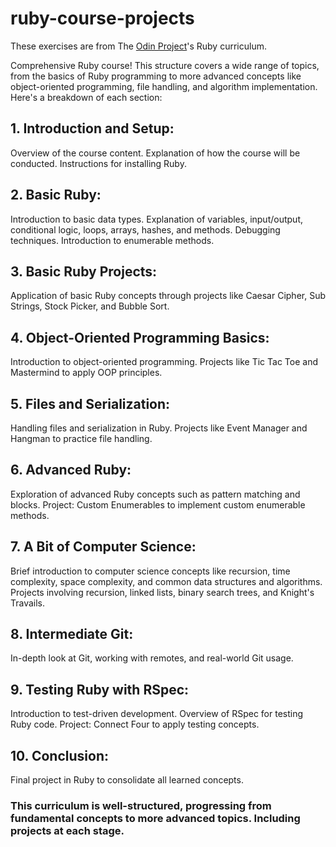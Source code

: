 # ruby-course-projects

These exercises are from The [Odin Project](https://www.theodinproject.com)'s Ruby curriculum.

Comprehensive Ruby course! This structure covers a wide range of topics, from the basics of Ruby programming to more advanced concepts like object-oriented programming, file handling, and algorithm implementation. Here's a breakdown of each section:

## 1. Introduction and Setup:

Overview of the course content.
Explanation of how the course will be conducted.
Instructions for installing Ruby.

## 2. Basic Ruby:

Introduction to basic data types.
Explanation of variables, input/output, conditional logic, loops, arrays, hashes, and methods.
Debugging techniques.
Introduction to enumerable methods.

## 3. Basic Ruby Projects:

Application of basic Ruby concepts through projects like Caesar Cipher, Sub Strings, Stock Picker, and Bubble Sort.

## 4. Object-Oriented Programming Basics:

Introduction to object-oriented programming.
Projects like Tic Tac Toe and Mastermind to apply OOP principles.

## 5. Files and Serialization:

Handling files and serialization in Ruby.
Projects like Event Manager and Hangman to practice file handling.

## 6. Advanced Ruby:

Exploration of advanced Ruby concepts such as pattern matching and blocks.
Project: Custom Enumerables to implement custom enumerable methods.

## 7. A Bit of Computer Science:

Brief introduction to computer science concepts like recursion, time complexity, space complexity, and common data structures and algorithms.
Projects involving recursion, linked lists, binary search trees, and Knight's Travails.

## 8. Intermediate Git:

In-depth look at Git, working with remotes, and real-world Git usage.

## 9. Testing Ruby with RSpec:

Introduction to test-driven development.
Overview of RSpec for testing Ruby code.
Project: Connect Four to apply testing concepts.

## 10. Conclusion:

Final project in Ruby to consolidate all learned concepts.

### This curriculum is well-structured, progressing from fundamental concepts to more advanced topics. Including projects at each stage.
